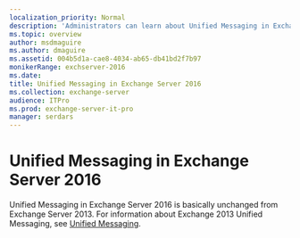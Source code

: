 ```yaml
---
localization_priority: Normal
description: 'Administrators can learn about Unified Messaging in Exchange Server 2016.'
ms.topic: overview
author: msdmaguire
ms.author: dmaguire
ms.assetid: 004b5d1a-cae8-4034-ab65-db41bd2f7b97
monikerRange: exchserver-2016
ms.date:
title: Unified Messaging in Exchange Server 2016
ms.collection: exchange-server
audience: ITPro
ms.prod: exchange-server-it-pro
manager: serdars
---
```


# Unified Messaging in Exchange Server 2016

Unified Messaging in Exchange Server 2016 is basically unchanged from Exchange Server 2013. For information about Exchange 2013 Unified Messaging, see [Unified Messaging](https://docs.microsoft.com/Exchange/unified-messaging-exchange-2013-help).
